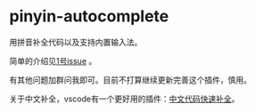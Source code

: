 # pinyin-autocomplete

用拼音补全代码以及支持内置输入法。

简单的介绍见[1号issue](https://github.com/saierXP/pinyin-autocomplete/issues/1#issue) 。

有其他问题加群问我即可。目前不打算继续更新完善这个插件，慎用。

关于中文补全，vscode有一个更好用的插件：[中文代码快速补全](https://gitee.com/Program-in-Chinese/vscode_Chinese_Input_Assistant)。
